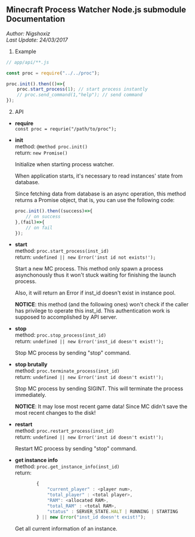 ## Minecraft Process Watcher Node.js submodule Documentation

_Author: Nigshoxiz_   
_Last Update: 24/03/2017_  

1. Example  
```js
// app/api/**.js

const proc = require("../../proc");

proc.init().then(()=>{
    proc.start_process(1); // start process instantly
    // proc.send_command(1,"help"); // send command
});
```

2. API
- __require__  
    `const proc = requrie("/path/to/proc");`

- __init__  
    method: `@method proc.init()`  
    return: `new Promise()`

    Initialize when starting process watcher.

    When application starts, it's necessary to read instances' state from database.

    Since fetching data from database is an async operation, this method returns a Promise object, that is, you can use the following code:

    ```js
    proc.init().then((success)=>{
        // on success
    },(fail)=>{
        // on fail
    });
    ```

- __start__  
    method: `proc.start_process(inst_id)`  
    return: `undefined || new Error('inst id not exists!');`  

    Start a new MC process. This method only spawn a process asynchonously thus it won't stuck waiting for finishing the launch process.

    Also, it will return an Error if inst_id doesn't exist in instance pool.

    __NOTICE__: this method (and the following ones) won't check if the caller has privilege to operate this inst_id. This authentication work is supposed to accomplished by API server.

- __stop__  
    method: `proc.stop_process(inst_id)`   
    return: `undefined || new Error('inst_id doesn't exist!');` 

    Stop MC process by sending "stop" command.

- __stop brutally__  
    method: `proc.terminate_process(inst_id)`   
    return: `undefined || new Error('inst id doesn't exist!');` 
    
    Stop MC process by sending SIGINT. This will terminate the process immediately.
    
    __NOTICE__: It may lose most recent game data! Since MC didn't save the most recent changes to the disk!

- __restart__  
    method: `proc.restart_process(inst_id)`   
    return: `undefined || new Error('inst id doesn't exist!');` 

    Restart MC process by sending "stop" command.

- __get instance info__  
    method: `proc.get_instance_info(inst_id)`  
    return: 
    ```js
            {
                "current_player" : <player num>,
                "total_player" : <total player>,
                "RAM": <allocated RAM>,
                "total_RAM" : <total RAM>,
                "status" : SERVER_STATE.HALT | RUNNING | STARTING
            } || new Error("inst_id doesn't exist!");
    ```

    Get all current information of an instance.